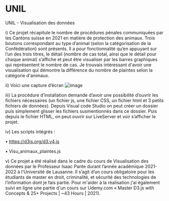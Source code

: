 # UNIL
UNIL - Visualisation des données


i)	Ce projet récapitule le nombre de procédures pénales communiquées par les Cantons suisse en 2021 en matière de protection des animaux. Trois boutons correspondant au type d’animal (selon la catégorisation de la Confédération) sont présents. Il a pour fonctionnalité qu’en appuyant sur l’un des trois titres, le détail (nombre de cas total, ainsi que le détail pour chaque animal) s’affiche et peut être visualiser par les barres graphiques qui représentent le nombre de cas. Je trouvais intéressant d'avoir une visualisation qui démontre la différence du nombre de plaintes selon la catégorie d'animaux. 

ii)	Voici une capture d’écran
![image](https://user-images.githubusercontent.com/89684421/187950015-772f556a-f3e7-4158-ac73-6df9985c91b2.png)

iii)	La procédure d’installation demande d’avoir une possibilité d’ouvrir les fichiers nécessaires (un fichier js, une fichier CSS, un fichier html et 3 petits fichiers de données). Depuis Visual code Studio on peut créer un dossier puis simplement glisser les fichiers susmentionnés dans ce dossier. Puis depuis le fichier HTML, on peut ouvrir sur LiveServer et voir s’afficher le projet.

iv)	Les scripts intégrés : 


•	https://d3js.org/d3.v4.js 


•	Visu_animaux_plaintes.js 

v)	Ce projet a été réalisé dans le cadre du cours de Visualisation des données par le Professeur Isaac Pante durant l’année académique 2021-2022 à l'Université de Lausanne. Il s’agit d’un cours obligatoire pour les étudiants de master en droit, criminalité, et sécurité des technologies de l’information dont je fais partie. Pour m'aider à la réalisation j'ai également suivi en ligne une partie d'un cours sur Udemy.com « Master D3.js with Concepts & 25+ Projects | ~43 Hours | 2021).
